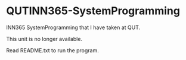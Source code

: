# QUTINN365-SystemProgramming
INN365 SystemProgramming that I have taken at QUT. 

This unit is no longer available.

Read README.txt to run the program.
